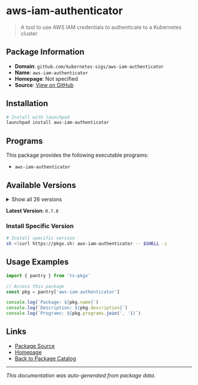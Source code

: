 # aws-iam-authenticator

> A tool to use AWS IAM credentials to authenticate to a Kubernetes cluster

## Package Information

- **Domain**: `github.com/kubernetes-sigs/aws-iam-authenticator`
- **Name**: `aws-iam-authenticator`
- **Homepage**: Not specified
- **Source**: [View on GitHub](https://github.com/pkgxdev/pantry/tree/main/projects/github.com/kubernetes-sigs/aws-iam-authenticator/package.yml)

## Installation

```bash
# Install with launchpad
launchpad install aws-iam-authenticator
```

## Programs

This package provides the following executable programs:

- `aws-iam-authenticator`

## Available Versions

<details>
<summary>Show all 26 versions</summary>

- `0.7.8`, `0.7.7`, `0.7.6`, `0.7.5`, `0.7.4`
- `0.7.3`, `0.7.2`, `0.7.1`, `0.6.31`, `0.6.30`
- `0.6.29`, `0.6.28`, `0.6.27`, `0.6.26`, `0.6.25`
- `0.6.24`, `0.6.23`, `0.6.22`, `0.6.21`, `0.6.14`
- `0.6.13`, `0.6.12`, `0.6.11`, `0.5.27`, `0.5.21`
- `0.5.20`

</details>

**Latest Version**: `0.7.8`

### Install Specific Version

```bash
# Install specific version
sh <(curl https://pkgx.sh) aws-iam-authenticator -- $SHELL -i
```

## Usage Examples

```typescript
import { pantry } from 'ts-pkgx'

// Access this package
const pkg = pantry['aws-iam-authenticator']

console.log(`Package: ${pkg.name}`)
console.log(`Description: ${pkg.description}`)
console.log(`Programs: ${pkg.programs.join(', ')}`)
```

## Links

- [Package Source](https://github.com/pkgxdev/pantry/tree/main/projects/github.com/kubernetes-sigs/aws-iam-authenticator/package.yml)
- [Homepage](#)
- [Back to Package Catalog](../../../package-catalog.md)

---

*This documentation was auto-generated from package data.*
